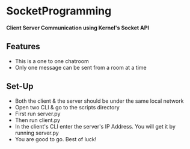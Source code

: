 # SocketProgramming
**Client Server Communication using Kernel's Socket API**

## Features
- This is a one to one chatroom
- Only one message can be sent from a room at a time

## Set-Up
- Both the client & the server should be under the same local network
- Open two CLI & go to the scripts directory
- First run server.py   
        <!-- python3 server.py -->
- Then run client.py    
        <!-- python3 client.py -->
- In the client's CLI enter the server's IP Address.
        You will get it by running server.py
- You are good to go. Best of luck!